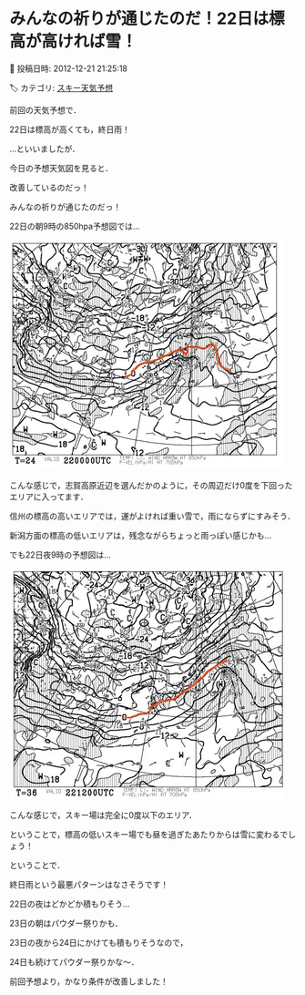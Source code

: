 # みんなの祈りが通じたのだ！22日は標高が高ければ雪！

📅 投稿日時: 2012-12-21 21:25:18

🏷️ カテゴリ: [スキー天気予想](c6554f5c3c106093b511a8daae23757e8.md)

前回の天気予想で．





22日は標高が高くても，終日雨！





…といいましたが．





今日の予想天気図を見ると．


改善しているのだっ！


みんなの祈りが通じたのだっ！





22日の朝9時の850hpa予想図では…




![f51561ab59f235d87fc25c8df0af5910.jpg](images/f51561ab59f235d87fc25c8df0af5910.jpg)




こんな感じで，志賀高原近辺を選んだかのように，その周辺だけ0度を下回ったエリアに入ってます．


信州の標高の高いエリアでは，運がよければ重い雪で，雨にならずにすみそう．


新潟方面の標高の低いエリアは，残念ながらちょっと雨っぽい感じかも…





でも22日夜9時の予想図は…




![97d7781dc7f9bc93440a1383e23028fb.jpg](images/97d7781dc7f9bc93440a1383e23028fb.jpg)




こんな感じで，スキー場は完全に0度以下のエリア．


ということで，標高の低いスキー場でも昼を過ぎたあたりからは雪に変わるでしょう！





ということで．


終日雨という最悪パターンはなさそうです！


22日の夜はどかどか積もりそう…


23日の朝はパウダー祭りかも．





23日の夜から24日にかけても積もりそうなので，


24日も続けてパウダー祭りかな～．





前回予想より，かなり条件が改善しました！

